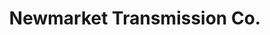 ---
title: "Newmarket Transmission Co."
url: /newmarket/newmarket-transmission-co/
shop: Autowerkstatt
---